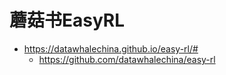 # 蘑菇书EasyRL

* https://datawhalechina.github.io/easy-rl/#
    * https://github.com/datawhalechina/easy-rl